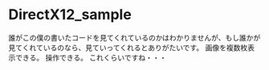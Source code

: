 # DirectX12_sample

誰がこの僕の書いたコードを見てくれているのかはわかりませんが、もし誰かが見てくれているのなら、見ていってくれるとありがたいです。
画像を複数枚表示できる。
操作できる。
これくらいですね・・・


